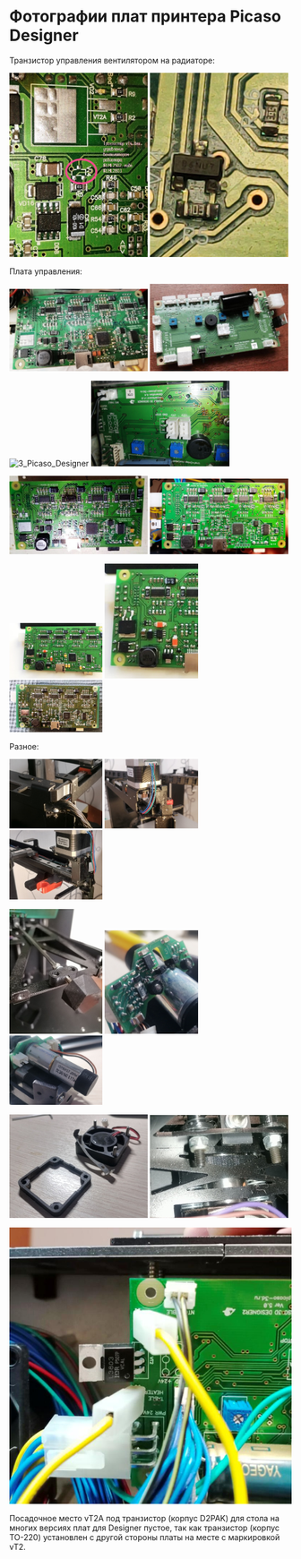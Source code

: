 # Фотографии плат принтера Picaso Designer

Транзистор управления вентилятором на радиаторе:

<p float="left">
  <img src="./img/4_Picaso_Designer.jpg" width="49%" title="vT_0"/>
  <img src="./img/19_Picaso_Designer.jpg" width="49%" title="vT_1"/>
</p>

Плата управления:

<p float="left">
  <img src="./img/1_Picaso_Designer.jpg" width="49%" title="1_Picaso_Designer"/>
  <img src="./img/20_Picaso_Designer.jpg" width="49%" title="20_Picaso_Designer"/>
</p>

<p float="left">
  <img src="./img/3_Picaso_Designer.jpg" width="49%" title="3_Picaso_Designer"/>
  <img src="./img/2_Picaso_Designer.jpg" width="49%" title="2_Picaso_Designer"/>
</p>

<p float="left">
  <img src="./img/5_Picaso_Designer.jpg" width="49%" title="5_Picaso_Designer"/>
  <img src="./img/14_Picaso_Designer.jpg" width="49%" title="14_Picaso_Designer"/>
</p>

<p float="left">
  <img src="./img/16_Picaso_Designer.jpg" width="33%" title="16_Picaso_Designer"/>
  <img src="./img/17_Picaso_Designer.jpg" width="33%" title="17_Picaso_Designer"/>
    <img src="./img/18_Picaso_Designer.jpg" width="33%" title="18_Picaso_Designer"/>
</p>


Разное:

<p float="left">
  <img src="./img/6_Picaso_Designer.jpg" width="33%" title="6_Picaso_Designer"/>
  <img src="./img/7_Picaso_Designer.jpg" width="33%" title="7_Picaso_Designer"/>
  <img src="./img/8_Picaso_Designer.jpg" width="33%" title="8_Picaso_Designer"/>
</p>

<p float="left">
  <img src="./img/12_Picaso_Designer.jpg" width="33%" title="12_Picaso_Designer"/>
  <img src="./img/10_Picaso_Designer.jpg" width="33%" title="10_Picaso_Designer"/>
  <img src="./img/11_Picaso_Designer.jpg" width="33%" title="11_Picaso_Designer"/>
</p>

<p float="left">
  <img src="./img/9_Picaso_Designer.jpg" width="49%" title="9_Picaso_Designer"/>
  <img src="./img/13_Picaso_Designer.jpg" width="49%" title="13_Picaso_Designer"/>
</p>

![15_Picaso_Designer](./img/15_Picaso_Designer.jpg)


Посадочное место vT2А под транзистор (корпус D2PAK) для стола на многих версиях плат для Designer  пустое, так как транзистор (корпус ТО-220) установлен с другой стороны платы на месте с маркировкой vT2.

